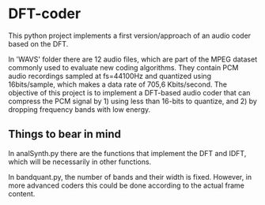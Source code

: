# DFT-coder
This python project implements a first version/approach of an audio coder based on the DFT. 

In 'WAVS' folder there are 12 audio files, which are part of the MPEG dataset commonly used to evaluate new coding algorithms. They contain PCM audio recordings sampled at fs=44100Hz and quantized using 16bits/sample, which makes a data rate of 705,6 Kbits/second. 
The objective of this project is to implement a DFT-based audio coder that can compress the PCM signal by 1) using less than 16-bits to quantize, and 2) by dropping frequency bands with low energy.

## Things to bear in mind

In analSynth.py there are the functions that implement the DFT and IDFT, which will be necessarily in other functions.

In bandquant.py, the number of bands and their width is fixed. However, in more advanced coders this could be done according to the actual frame content.



